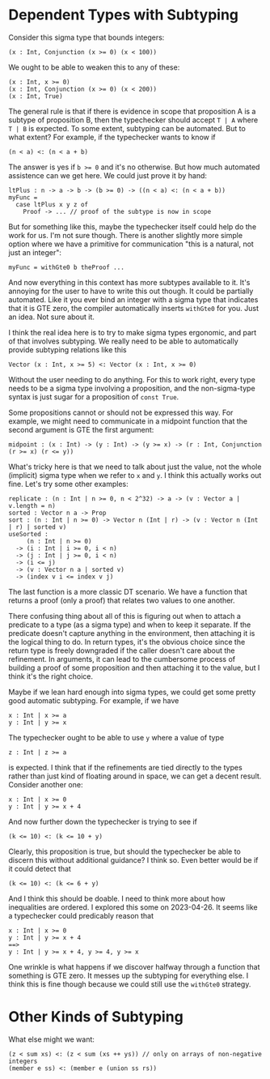 # Dependent Types with Subtyping

Consider this sigma type that bounds integers:

    (x : Int, Conjunction (x >= 0) (x < 100))

We ought to be able to weaken this to any of these:

    (x : Int, x >= 0)
    (x : Int, Conjunction (x >= 0) (x < 200))
    (x : Int, True)

The general rule is that if there is evidence in scope that proposition A
is a subtype of proposition B, then the typechecker should accept `T | A`
where `T | B` is expected. To some extent, subtyping can be automated.
But to what extent? For example, if the typechecker wants to know if

    (n < a) <: (n < a + b)

The answer is yes if `b >= 0` and it's no otherwise. But how much automated
assistence can we get here. We could just prove it by hand:

    ltPlus : n -> a -> b -> (b >= 0) -> ((n < a) <: (n < a + b))
    myFunc =
      case ltPlus x y z of
        Proof -> ... // proof of the subtype is now in scope

But for something like this, maybe the typechecker itself could help
do the work for us. I'm not sure though. There is another slightly
more simple option where we have a primitive for communication "this
is a natural, not just an integer":

    myFunc = withGte0 b theProof ...

And now everything in this context has more subtypes available to it.
It's annoying for the user to have to write this out though. It could
be partially automated. Like it you ever bind an integer with a sigma
type that indicates that it is GTE zero, the compiler automatically
inserts `withGte0` for you. Just an idea. Not sure about it.

I think the real idea here is to try to make sigma types ergonomic,
and part of that involves subtyping. We really need to be able to automatically
provide subtyping relations like this

    Vector (x : Int, x >= 5) <: Vector (x : Int, x >= 0)

Without the user needing to do anything. For this to work right, every type
needs to be a sigma type involving a proposition, and the non-sigma-type
syntax is just sugar for a proposition of `const True`.

Some propositions cannot or should not be expressed this way. For example, we
might need to communicate in a midpoint function that the second argument
is GTE the first argument:

    midpoint : (x : Int) -> (y : Int) -> (y >= x) -> (r : Int, Conjunction (r >= x) (r <= y))

What's tricky here is that we need to talk about just the value, not the
whole (implicit) sigma type when we refer to `x` and `y`. I think this
actually works out fine. Let's try some other examples:

    replicate : (n : Int | n >= 0, n < 2^32) -> a -> (v : Vector a | v.length = n)
    sorted : Vector n a -> Prop
    sort : (n : Int | n >= 0) -> Vector n (Int | r) -> (v : Vector n (Int | r) | sorted v)
    useSorted :
         (n : Int | n >= 0)
      -> (i : Int | i >= 0, i < n)
      -> (j : Int | j >= 0, i < n)
      -> (i <= j)
      -> (v : Vector n a | sorted v)
      -> (index v i <= index v j)

The last function is a more classic DT scenario. We have a function that
returns a proof (only a proof) that relates two values to one another.

There confusing thing about all of this is figuring out when to attach
a predicate to a type (as a sigma type) and when to keep it separate. If the
predicate doesn't capture anything in the environment, then attaching it
is the logical thing to do. In return types, it's the obvious choice since
the return type is freely downgraded if the caller doesn't care about the
refinement. In arguments, it can lead to the cumbersome process of building
a proof of some proposition and then attaching it to the value, but I think
it's the right choice.

Maybe if we lean hard enough into sigma types, we could get some pretty
good automatic subtyping. For example, if we have

    x : Int | x >= a
    y : Int | y >= x

The typechecker ought to be able to use `y` where a value of type

    z : Int | z >= a

is expected. I think that if the refinements are tied directly to the types
rather than just kind of floating around in space, we can get a decent result.
Consider another one:

    x : Int | x >= 0
    y : Int | y >= x + 4

And now further down the typechecker is trying to see if

    (k <= 10) <: (k <= 10 + y)

Clearly, this proposition is true, but should the typechecker be able to
discern this without additional guidance? I think so. Even better would
be if it could detect that

    (k <= 10) <: (k <= 6 + y)

And I think this should be doable. I need to think more about how inequalities
are ordered. I explored this some on 2023-04-26. It seems like a typechecker
could predicably reason that

    x : Int | x >= 0
    y : Int | y >= x + 4
    ==>
    y : Int | y >= x + 4, y >= 4, y >= x

One wrinkle is what happens if we discover halfway through a function that
something is GTE zero. It messes up the subtyping for everything else.
I think this is fine though because we could still use the `withGte0`
strategy.

# Other Kinds of Subtyping

What else might we want:

    (z < sum xs) <: (z < sum (xs ++ ys)) // only on arrays of non-negative integers
    (member e ss) <: (member e (union ss rs))
